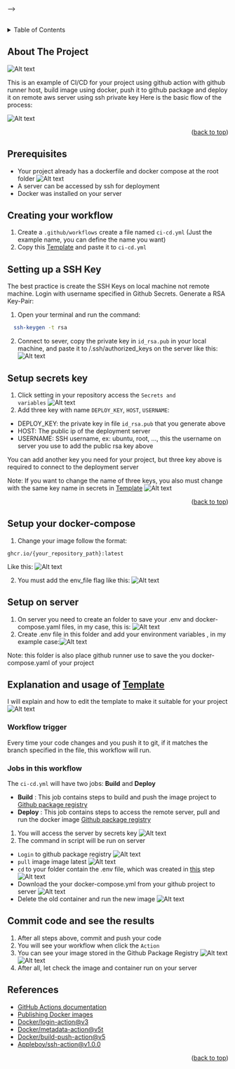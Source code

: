 <!-- Improved compatibility of back to top link: See: https://github.com/othneildrew/Best-README-Template/pull/73 -->
<a name="readme-top"></a>

-->

<!-- PROJECT LOGO -->
<br />


<!-- TABLE OF CONTENTS -->
<details>
  <summary>Table of Contents</summary>
  <ol>
    <li>
      <a href="#about-the-project">About The Project</a>
    </li>
    <li>
      <a href="#prerequisites">Prerequisites</a>
    </li>
    <li><a href="#creating-your-workflow">Creating your workflow</a></li>
    <li><a href="#setting-up-a-ssh-key">Setting up a SSH Key</a></li>
    <li><a href="#setup-secrets-key">Setup secrets key</a></li>
    <li><a href="#setup-your-docker-compose">Setup your docker-compose</a></li>
    <li><a href="#setup-on-server ">Setup on server </a></li>
    <li><a href="#explanation-and-usage-of-template">Explanation and usage of Template</a>
        <ul>
            <li><a href="#workflow-trigger">Workflow trigger</a></li>
            <li><a href="#jobs-in-this-workflow">Jobs in this workflow</a></li>
        </ul>
    </li>
    <li><a href="#commit-code-and-see-the-results">Commit code and see the results</a></li>
    <li><a href="#references">References</a></li>
  </ol>
</details>



<!-- ABOUT THE PROJECT -->
## About The Project

![Alt text](image.png)

This is an example of CI/CD for your project using github action with github runner host, build image using docker, push it to github package and deploy it on remote aws server using ssh private key
Here is the basic flow of the process:

![Alt text](image-1.png)

<p align="right">(<a href="#readme-top">back to top</a>)</p>



## Prerequisites
* Your project already has a dockerfile and docker compose at the root folder
![Alt text](image-3.png)
* A server can be accessed by ssh for deployment
* Docker was installed on your server

## Creating your workflow


1. Create a <code>.github/workflows</code>  create a file named <code>ci-cd.yml</code>  (Just the example name, you can define the name you want)
2. Copy this [Template](.github\workflows\ci-cd.yaml) and paste it to <code>ci-cd.yml</code>
   
<!-- 3. Install NPM packages
   ```sh
   npm install
   ```
4. Enter your API in `config.js`
   ```js
   const API_KEY = 'ENTER YOUR API';
   ``` -->
## Setting up a SSH Key
The best practice is create the SSH Keys on local machine not remote machine. Login with username specified in Github Secrets. Generate a RSA Key-Pair:
1. Open your terminal and run the command:
 ```sh
   ssh-keygen -t rsa
   ```
2. Connect to sever, copy the private key in <code>id_rsa.pub</code> in your local machine, and paste it to /.ssh/authorized_keys on the server like this:
![Alt text](image-6.png)

## Setup secrets key
1. Click setting in your repository access the <code>Secrets and variables</code>
![Alt text](image-7.png)
2. Add three key with name <code>DEPLOY_KEY</code>, <code>HOST</code>, <code>USERNAME</code>:
* DEPLOY_KEY: the private key in file <code>id_rsa.pub</code> that you generate above
* HOST: The public ip of the deployment server
* USERNAME: SSH username, ex: ubuntu, root, ..., this the username on server you use to add the public rsa key above

You can add another key you need for your project, but three key above is required to connect to the deployment server

Note: If you want to change the name of three keys, you also must change with the same key name in secrets in [Template](.github\workflows\ci-cd.yaml)
![Alt text](image-14.png)


<p align="right">(<a href="#readme-top">back to top</a>)</p>

## Setup your docker-compose
1. Change your image follow the format: 
```
ghcr.io/{your_repository_path}:latest
```
Like this:
![Alt text](image-21.png)

2. You must add the env_file flag like this:
![Alt text](image-20.png)

## Setup on server 
1. On server you need to create an folder to save your .env and docker-compose.yaml files, in my case, this is: 
![Alt text](image-8.png)
2. Create .env file in this folder and add your environment variables , in my example case:![Alt text](image-10.png)

Note: this folder is also place github runner use to save the you docker-compose.yaml of your project

<!-- USAGE EXAMPLES -->
## Explanation and usage of [Template](.github\workflows\ci-cd.yaml)
I will explain and how to edit the template to make it suitable for your project  
![Alt text](image-12.png)

### Workflow trigger
Every time your code changes and you push it to git, if it matches the branch specified in the file, this workflow will run.
### Jobs in this workflow 

The <code>ci-cd.yml</code> will have two jobs: <b>Build</b>  and <b>Deploy</b> 

* <b>Build</b> : This job contains steps to build and push the image project to [Github package registry](https://github.com/features/packages)
* <b>Deploy</b> : This job contains steps to access the remote server, pull and run the docker image [Github package registry](https://github.com/features/packages)
1. You will access the server by secrets key
![Alt text](image-14.png)
2. The command in script will be run on server
* <code>Login</code> to github package registry
![Alt text](image-16.png)
* <code>pull</code> image image latest 
![Alt text](image-15.png)
* <code>cd</code> to your folder contain the .env file, which was created in <a href="#setup-on-server">this</a> step
![Alt text](image-17.png)
* Download the your docker-compose.yml from your github project to server
![Alt text](image-18.png)
* Delete the old container and run the new image
![Alt text](image-19.png)
## Commit code and see the results
1. After all steps above, commit and push your code
2. You will see your workflow when click the <code>Action</code>
3. You can see your image stored in the Github Package Registry
![Alt text](image-22.png)
![Alt text](image-23.png)
4. After all, let check the image and container run on your server

  
<!-- References -->
## References

* [GitHub Actions documentation](https://docs.github.com/en/actions)
* [Publishing Docker images](https://docs.github.com/en/actions/publishing-packages/publishing-docker-images)
* [Docker/login-action@v3](https://github.com/docker/login-action)
* [Docker/metadata-action@v5t](https://github.com/docker/metadata-action/)
* [Docker/build-push-action@v5](https://github.com/marketplace/actions/build-and-push-docker-images)
* [Appleboy/ssh-action@v1.0.0](https://github.com/appleboy/ssh-action)
<!-- * [GitHub Pages](https://pages.github.com)
* [Font Awesome](https://fontawesome.com) -->


<p align="right">(<a href="#readme-top">back to top</a>)</p>

